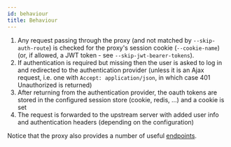 ```yaml
---
id: behaviour
title: Behaviour
---
```


1. Any request passing through the proxy (and not matched by `--skip-auth-route`) is checked for the proxy's session cookie (`--cookie-name`) (or, if allowed, a JWT token - see `--skip-jwt-bearer-tokens`).
2. If authentication is required but missing then the user is asked to log in and redirected to the authentication provider (unless it is an Ajax request, i.e. one with `Accept: application/json`, in which case 401 Unauthorized is returned)
3. After returning from the authentication provider, the oauth tokens are stored in the configured session store (cookie, redis, ...) and a cookie is set
4. The request is forwarded to the upstream server with added user info and authentication headers (depending on the configuration)

Notice that the proxy also provides a number of useful [endpoints](features/endpoints.md).
